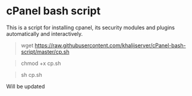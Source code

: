 # cPanel bash script

This is a script for installing cpanel, its security modules and plugins automatically and interactively.

> wget https://raw.githubusercontent.com/khalijserver/cPanel-bash-script/master/cp.sh

> chmod +x cp.sh

> sh cp.sh

Will be updated 
